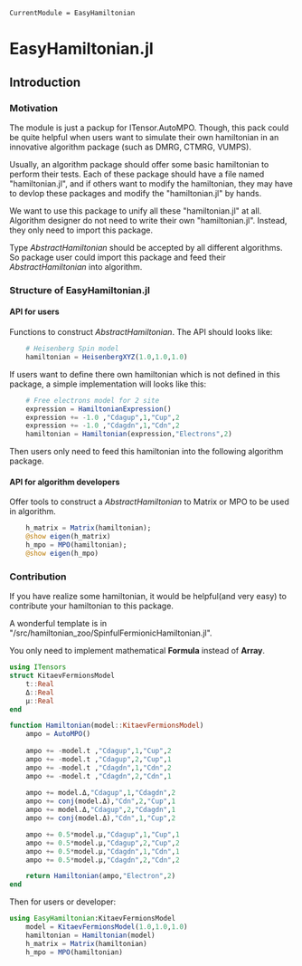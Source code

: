 ```@meta
CurrentModule = EasyHamiltonian
```

# EasyHamiltonian.jl

## Introduction

### Motivation

The module is just a packup for ITensor.AutoMPO. Though, this pack could be quite helpful when users want to simulate their own hamiltonian in an innovative algorithm package (such as DMRG, CTMRG, VUMPS).

Usually, an algorithm package should offer some basic hamiltonian to perform their tests. Each of these package should have a file named "hamiltonian.jl", and if others want to modify the hamiltonian, they may have to devlop these packages and modify the "hamiltonian.jl" by hands.

We want to use this package to unify all these "hamiltonian.jl" at all. Algorithm designer do not need to write their own "hamiltonian.jl". Instead, they only need to import this package.

Type *AbstractHamiltonian* should be accepted by all different algorithms. So package user could import this package and feed their *AbstractHamiltonian* into algorithm.

### Structure of EasyHamiltonian.jl

#### API for users

Functions to construct *AbstractHamiltonian*. The API should looks like:

``` julia
    # Heisenberg Spin model
    hamiltonian = HeisenbergXYZ(1.0,1.0,1.0)
```

If users want to define there own hamiltonian which is not defined in this package, a simple implementation will looks like this:

``` julia
    # Free electrons model for 2 site
    expression = HamiltonianExpression()
    expression += -1.0 ,"Cdagup",1,"Cup",2
    expression += -1.0 ,"Cdagdn",1,"Cdn",2
    hamiltonian = Hamiltonian(expression,"Electrons",2)
```

Then users only need to feed this hamiltonian into the following algorithm package.

#### API for algorithm developers

Offer tools to construct a *AbstractHamiltonian* to Matrix or MPO to be used in algorithm.

``` julia
    h_matrix = Matrix(hamiltonian);
    @show eigen(h_matrix)
    h_mpo = MPO(hamiltonian);
    @show eigen(h_mpo)
```

### Contribution

If you have realize some hamiltonian, it would be helpful(and very easy) to contribute your hamiltonian to this package.

A wonderful template is in "/src/hamiltonian_zoo/SpinfulFermionicHamiltonian.jl".

You only need to implement mathematical **Formula** instead of **Array**.

```julia
using ITensors
struct KitaevFermionsModel
    t::Real
    Δ::Real
    μ::Real
end

function Hamiltonian(model::KitaevFermionsModel)
    ampo = AutoMPO()
    
    ampo += -model.t ,"Cdagup",1,"Cup",2
    ampo += -model.t ,"Cdagup",2,"Cup",1
    ampo += -model.t ,"Cdagdn",1,"Cdn",2
    ampo += -model.t ,"Cdagdn",2,"Cdn",1
    
    ampo += model.Δ,"Cdagup",1,"Cdagdn",2
    ampo += conj(model.Δ),"Cdn",2,"Cup",1
    ampo += model.Δ,"Cdagup",2,"Cdagdn",1
    ampo += conj(model.Δ),"Cdn",1,"Cup",2

    ampo += 0.5*model.μ,"Cdagup",1,"Cup",1
    ampo += 0.5*model.μ,"Cdagup",2,"Cup",2
    ampo += 0.5*model.μ,"Cdagdn",1,"Cdn",1
    ampo += 0.5*model.μ,"Cdagdn",2,"Cdn",2

    return Hamiltonian(ampo,"Electron",2)
end
```

Then for users or developer:

```julia
using EasyHamiltonian:KitaevFermionsModel
    model = KitaevFermionsModel(1.0,1.0,1.0)
    hamiltonian = Hamiltonian(model)
    h_matrix = Matrix(hamiltonian)
    h_mpo = MPO(hamiltonian)
```
